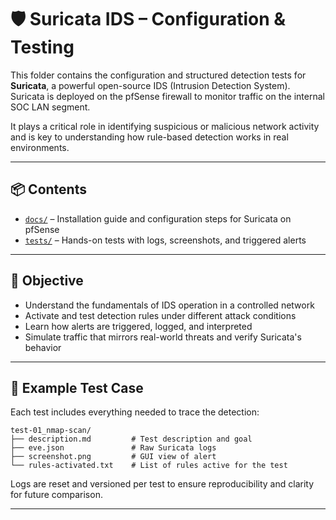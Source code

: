 # 🛡️ Suricata IDS – Configuration & Testing

This folder contains the configuration and structured detection tests for **Suricata**, a powerful open-source IDS (Intrusion Detection System). Suricata is deployed on the pfSense firewall to monitor traffic on the internal SOC LAN segment.

It plays a critical role in identifying suspicious or malicious network activity and is key to understanding how rule-based detection works in real environments.

---

## 📦 Contents

- [`docs/`](./docs/) – Installation guide and configuration steps for Suricata on pfSense
- [`tests/`](./tests/) – Hands-on tests with logs, screenshots, and triggered alerts

---

## 🎯 Objective

- Understand the fundamentals of IDS operation in a controlled network
- Activate and test detection rules under different attack conditions
- Learn how alerts are triggered, logged, and interpreted
- Simulate traffic that mirrors real-world threats and verify Suricata's behavior

---

## 🧪 Example Test Case

Each test includes everything needed to trace the detection:

```
test-01_nmap-scan/
├── description.md         # Test description and goal
├── eve.json               # Raw Suricata logs
├── screenshot.png         # GUI view of alert
└── rules-activated.txt    # List of rules active for the test
```

Logs are reset and versioned per test to ensure reproducibility and clarity for future comparison.

---
